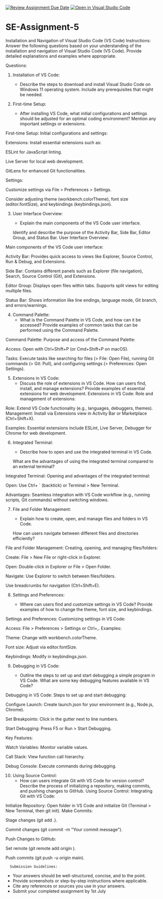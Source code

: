 [![Review Assignment Due Date](https://classroom.github.com/assets/deadline-readme-button-24ddc0f5d75046c5622901739e7c5dd533143b0c8e959d652212380cedb1ea36.svg)](https://classroom.github.com/a/XoLGRbHq)
[![Open in Visual Studio Code](https://classroom.github.com/assets/open-in-vscode-718a45dd9cf7e7f842a935f5ebbe5719a5e09af4491e668f4dbf3b35d5cca122.svg)](https://classroom.github.com/online_ide?assignment_repo_id=15253341&assignment_repo_type=AssignmentRepo)
# SE-Assignment-5
Installation and Navigation of Visual Studio Code (VS Code)
Instructions:
Answer the following questions based on your understanding of the installation and navigation of Visual Studio Code (VS Code). Provide detailed explanations and examples where appropriate.

Questions:

1. Installation of VS Code:
   - Describe the steps to download and install Visual Studio Code on Windows 11 operating system. Include any prerequisites that might be needed.



2. First-time Setup:
   - After installing VS Code, what initial configurations and settings should be adjusted for an optimal coding environment? Mention any important settings or extensions.


First-time Setup:
Initial configurations and settings:

Extensions: Install essential extensions such as:

ESLint for JavaScript linting.

Live Server for local web development.

GitLens for enhanced Git functionalities.

Settings:

Customize settings via File > Preferences > Settings.

Consider adjusting theme (workbench.colorTheme), font size (editor.fontSize), and keybindings (keybindings.json).

3. User Interface Overview:

   - Explain the main components of the VS Code user interface. 
   
   Identify and describe the purpose of the Activity Bar, Side Bar, Editor Group, and Status Bar.
User Interface Overview:

Main components of the VS Code user interface:

Activity Bar: Provides quick access to views like Explorer, Source Control, Run & Debug, and Extensions.

Side Bar: Contains different panels such as Explorer (file navigation), Search, Source Control (Git), and Extensions.

Editor Group: Displays open files within tabs. Supports split views for editing multiple files.

Status Bar: Shows information like line endings, language mode, Git branch, and errors/warnings.

4. Command Palette:
   - What is the Command Palette in VS Code, and how can it be accessed? Provide examples of common tasks that can be performed using the Command Palette.

Command Palette:
Purpose and access of the Command Palette:

Access: Open with Ctrl+Shift+P (or Cmd+Shift+P on macOS).

Tasks: Execute tasks like searching for files (> File: Open File), running Git commands (> Git: Pull), and configuring settings (> Preferences: Open Settings).

5. Extensions in VS Code:
   - Discuss the role of extensions in VS Code. How can users find, install, and manage extensions? Provide examples of essential extensions for web development.
Extensions in VS Code:
Role and management of extensions:

Role: Extend VS Code functionality (e.g., languages, debuggers, themes).
Management: Install via Extensions view in Activity Bar or Marketplace (Ctrl+Shift+X).

Examples: Essential extensions include ESLint, Live Server, Debugger for Chrome for web development.

6. Integrated Terminal:
   - Describe how to open and use the integrated terminal in VS Code. 
   
   What are the advantages of using the integrated terminal compared to an external terminal?

Integrated Terminal:
Opening and advantages of the integrated terminal:

Open: Use Ctrl+ ` (backtick) or Terminal > New Terminal.

Advantages: Seamless integration with VS Code workflow (e.g., running scripts, Git commands) without switching windows.

7. File and Folder Management:

   - Explain how to create, open, and manage files and folders in VS Code.
   
   How can users navigate between different files and directories efficiently?

File and Folder Management:
Creating, opening, and managing files/folders:

Create: File > New File or right-click in Explorer.

Open: Double-click in Explorer or File > Open Folder.

Navigate: Use Explorer to switch between files/folders.

Use breadcrumbs for navigation (Ctrl+Shift+E).

8. Settings and Preferences:

   - Where can users find and customize settings in VS Code? Provide examples of how to change the theme, font size, and keybindings.

Settings and Preferences:
Customizing settings in VS Code:

Access: File > Preferences > Settings or Ctrl+,.
Examples:

Theme: Change with workbench.colorTheme.

Font size: Adjust via editor.fontSize.

Keybindings: Modify in keybindings.json.

9. Debugging in VS Code:

   - Outline the steps to set up and start debugging a simple program in VS Code. What are some key debugging features available in VS Code?

Debugging in VS Code:
Steps to set up and start debugging:

Configure Launch: Create launch.json for your environment (e.g., Node.js, Chrome).

Set Breakpoints: Click in the gutter next to line numbers.

Start Debugging: Press F5 or Run > Start Debugging.

Key Features:

Watch Variables: Monitor variable values.

Call Stack: View function call hierarchy.

Debug Console: Execute commands during debugging.

10. Using Source Control:
      - How can users integrate Git with VS Code for version control? Describe the process of initializing a repository, making commits, and pushing changes to GitHub.
Using Source Control:
Integrating Git with VS Code:

Initialize Repository: 
Open folder in VS Code and initialize Git (Terminal > New Terminal, then git init).
Make Commits:

Stage changes (git add .).

Commit changes (git commit -m "Your commit message").

Push Changes to GitHub:

Set remote (git remote add origin <remote-url>).

Push commits (git push -u origin main).

      Submission Guidelines:
- Your answers should be well-structured, concise, and to the point.
- Provide screenshots or step-by-step instructions where applicable.
- Cite any references or sources you use in your answers.
- Submit your completed assignment by 1st July

